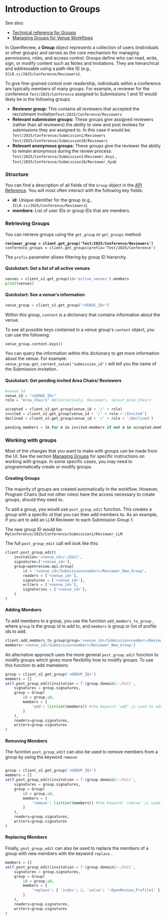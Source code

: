 # Introduction to Groups

See also:

* [Technical reference for Groups](../../reference/api-v2/entities/group/)
* [Managing Groups for Venue Workflows](../../how-to-guides/managing-groups/)

In OpenReview, a **Group** object represents a collection of users (individuals or other groups) and serves as the core mechanism for managing permissions, roles, and access control. Groups define who can read, write, sign, or modify content such as Notes and Invitations. They are hierarchical and addressable using a path-like ID (e.g., `ICLR.cc/2025/Conference/Reviewers`).

To give fine-grained control over readership, individuals within a conference are typically members of many groups. For example, a reviewer for the conference `Test/2025/Conference` assigned to Submissions 1 and 10 would likely be in the following groups:

* **Reviewer group:** This contains all reviewers that accepted the recruitment invitation`Test/2025/Conference/Reviewers`&#x20;
* **Relevant submission groups:** These groups give assigned reviewers (rather than all reviewers) the ability to view and post reviews for submissions they are assigned to. In this case it would be: `Test/2025/Conference/Submission1/Reviewers` `Test/2025/Conference/Submission10/Reviewers`&#x20;
* **Relevant anonymous groups:** These groups give the reviewer the ability to remain anonymous during the review process: `Test/2025/Conference/Submission1/Reviewer_Axyz` , `Test/2025/Conference/Submission10/Reviewer_Xyab`&#x20;

### **Structure**

You can find a description of all fields of the `Group` object in the [API Reference](../../reference/api-v2/entities/group/). You will most often interact with the following key fields:

* **id**: Unique identifier for the group (e.g., `ICLR.cc/2025/Conference/Reviewers`).
* **members**: List of user IDs or group IDs that are members.

### **Retrieving Groups**

You can retrieve groups using the `get_group` or `get_groups` method:

<pre class="language-python"><code class="lang-python"><strong>reviewer_group = client.get_group('Test/2025/Conference/Reviewers')
</strong>conference_groups = client.get_groups(prefix='Test/2025/Conference')
</code></pre>

The `prefix` parameter allows filtering by group ID hierarchy.

#### Quickstart: Get a list of all active venues

```python
venues = client_v2.get_group(id='active_venues').members
print(venues)
```

#### Quickstart: See a venue's information

```python
venue_group = client_v2.get_group("<VENUE_ID>")
```

Within this group, `content`  is a dictionary that contains information about the venue.&#x20;

To see all possible keys contained in a venue group's `content` object, you can use the following:

```python
venue_group.content.keys()
```

You can query the information within this dictionary to get more information about the venue. For example: `venue_group.get_content_value('submission_id')`  will tell you the name of the Submission invitation.&#x20;

#### Quickstart: Get pending invited Area Chairs/ Reviewers

```python
#venue_id
venue_id = "<VENUE_ID>"
role = "Area_Chairs" #Alternatively, Reviewers, Senior_Area_Chairs

accepted = client_v2.get_group(venue_id + '/' + role)
invited = client_v2.get_group(venue_id + '/' + role +'/Invited')
declined = client_v2.get_group(venue_id + '/' + role + '/Declined')

pending_members = [m for m in invited.members if not m in accepted.members and not m in declined.members]
```

### Working with groups

Most of the changes that you want to make with groups can be made from the UI. See the section [Managing Groups](../../how-to-guides/managing-groups/) for specific instructions on working with groups. In some specific cases, you may need to programmatically create or modify groups.&#x20;

#### Creating Groups

The majority of groups are created automatically in the workflow. However, Program Chairs (but not other roles) have the access necessary to create groups, should they need to.&#x20;

To add a group, you would use `post_group_edit`  function. This creates a group with a specific id that you can then add members to. As an example, if you ant to add an LLM Reviewer to each Submission Group 1:&#x20;

The new group ID would be: `MyConference/2025/Conference/Submission1/Reviewer_LLM`

The full `post_group_edit` call will look like this:

```python
client.post_group_edit(
    invitation='<venue_id>/-/Edit',
    signatures=['<venue_id>'],
    group=openreview.api.Group(
        id = '<venue_id>/Submission<number>/Reviewer_New_Group',
        readers = ['<venue_id>'],
        signatures = ['<venue_id>'],
        writers = ['<venue_id>'],
        signatories = ['<venue_id>'],
    )
)
```

#### Adding Members

To add members to a group, you use the function `add_members_to_group` , where `group` is the group id to add to, and `members` is group or list of profile ids to add.

```python
client.add_members_to_group(group='<venue_id>/Submission<number>/Reviewers', 
members='<venue_id>/Submission<number>/Reviewer_New_Group')
```

An alternative approach uses the more general `post_group_edit` function to modify groups which gives more flexibility how to modify groups. To use this function to add mamebers:&#x20;

```python
group = client_v2.get_group('<GROUP_ID>')
members = []
self.post_group_edit(invitation = f'{group.domain}/-/Edit', 
    signatures = group.signatures, 
    group = Group(
        id = group.id, 
        members = {
            'add': list(set(members)) #the keyword 'add' is used to add the members here
        }
    ), 
    readers=group.signatures, 
    writers=group.signatures
)
```

#### Removing Members

The function `post_group_edit` can also be used to remove members from a group by using the keyword `remove`:&#x20;

```python

group = client_v2.get_group('<GROUP_ID>')
members = []
self.post_group_edit(invitation = f'{group.domain}/-/Edit', 
    signatures = group.signatures, 
    group = Group(
        id = group.id, 
        members = {
            'remove': list(set(members)) #the keyword 'remove' is used to remove the members here
        }
    ), 
    readers=group.signatures, 
    writers=group.signatures
)
```

#### Replacing Members

Finally, `post_group_edit` can also be used to replace the members of a group with new members with the keyword `replace` .

```python
members = []
self.post_group_edit(invitation = f'{group.domain}/-/Edit', 
    signatures = group.signatures, 
    group = Group(
        id = group.id, 
        members = {
            'replace': { 'index': 2, 'value': '~OpenReview_Profile1' }
        }
    ), 
    readers=group.signatures, 
    writers=group.signatures
)
```



